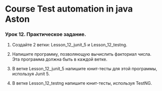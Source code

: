 # Course Test automation in java Aston

### Урок 12. Практическое задание.
1. Создайте 2 ветки: Lesson_12_junit_5 и Lesson_12_testng.

2. Напишите программу, позволяющую вычислить факториал числа. Эта программа должна быть в каждой ветке.

3. В ветке Lesson_12_junit_5 напишите юнит-тесты для этой программы, используя Junit 5.

4. В ветке Lesson_12_testng  напишите юнит-тесты, используя TestNG.
